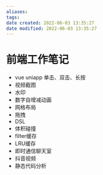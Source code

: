 ```yaml
---
aliases:
tags:
date created: 2022-06-03 13:35:27
date modified: 2022-06-03 13:35:27
---
```


# 前端工作笔记

<!-- TODO 前端工作笔记 -->


- vue uniapp 单击、双击、长按
- 视频截图
- 水印
- 数字自增减动画
- 网格布局
- 拖拽
- DSL
- 体积碰撞
- filter缓存
- LRU缓存
- 即时通信聊天室
- 抖音视频
- 静态代码分析
